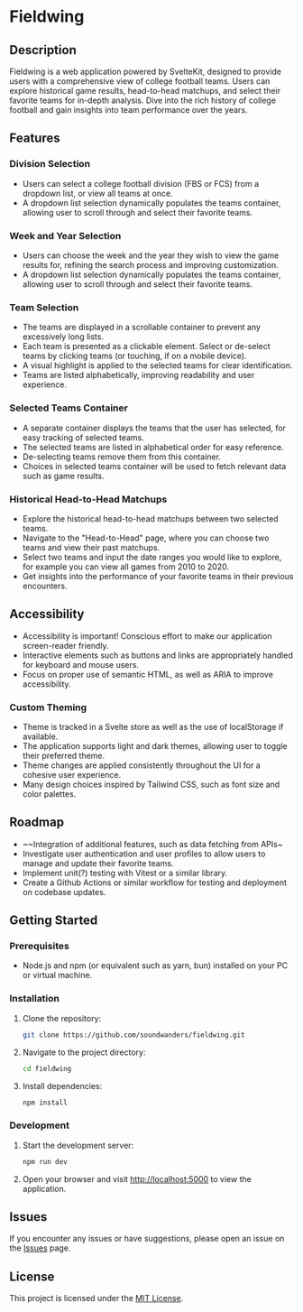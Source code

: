 # Fieldwing

## Description

Fieldwing is a web application powered by SvelteKit, designed to provide users with a comprehensive view of college football teams. Users can explore historical game results, head-to-head matchups, and select their favorite teams for in-depth analysis. Dive into the rich history of college football and gain insights into team performance over the years.

## Features

### Division Selection

- Users can select a college football division (FBS or FCS) from a dropdown list, or view all teams at once.
- A dropdown list selection dynamically populates the teams container, allowing user to scroll through and select their favorite teams.

### Week and Year Selection

- Users can choose the week and the year they wish to view the game results for, refining the search process and improving customization.
- A dropdown list selection dynamically populates the teams container, allowing user to scroll through and select their favorite teams.

### Team Selection

- The teams are displayed in a scrollable container to prevent any excessively long lists.
- Each team is presented as a clickable element. Select or de-select teams by clicking teams (or touching, if on a mobile device).
- A visual highlight is applied to the selected teams for clear identification.
- Teams are listed alphabetically, improving readability and user experience.

### Selected Teams Container

- A separate container displays the teams that the user has selected, for easy tracking of selected teams.
- The selected teams are listed in alphabetical order for easy reference.
- De-selecting teams remove them from this container.
- Choices in selected teams container will be used to fetch relevant data such as game results.

### Historical Head-to-Head Matchups

- Explore the historical head-to-head matchups between two selected teams.
- Navigate to the "Head-to-Head" page, where you can choose two teams and view their past matchups.
- Select two teams and input the date ranges you would like to explore, for example you can view all games from 2010 to 2020.
- Get insights into the performance of your favorite teams in their previous encounters.

## Accessibility

- Accessibility is important! Conscious effort to make our application screen-reader friendly.
- Interactive elements such as buttons and links are appropriately handled for keyboard and mouse users.
- Focus on proper use of semantic HTML, as well as ARIA to improve accessibility.

### Custom Theming

- Theme is tracked in a Svelte store as well as the use of localStorage if available.
- The application supports light and dark themes, allowing user to toggle their preferred theme.
- Theme changes are applied consistently throughout the UI for a cohesive user experience.
- Many design choices inspired by Tailwind CSS, such as font size and color palettes.

## Roadmap

- ~~Integration of additional features, such as data fetching from APIs~
- Investigate user authentication and user profiles to allow users to manage and update their favorite teams.
- Implement unit(?) testing with Vitest or a similar library.
- Create a Github Actions or similar workflow for testing and deployment on codebase updates.

## Getting Started

### Prerequisites

- Node.js and npm (or equivalent such as yarn, bun) installed on your PC or virtual machine.

### Installation

1. Clone the repository:

   ```bash
   git clone https://github.com/soundwanders/fieldwing.git
   ```

2. Navigate to the project directory:

   ```bash
   cd fieldwing
   ```

3. Install dependencies:

   ```bash
   npm install
   ```

### Development

1. Start the development server:

   ```bash
   npm run dev
   ```

2. Open your browser and visit [http://localhost:5000](http://localhost:5000) to view the application.

## Issues

If you encounter any issues or have suggestions, please open an issue on the [Issues](https://github.com/your-username/project-name/issues) page.

## License

This project is licensed under the [MIT License](LICENSE).
